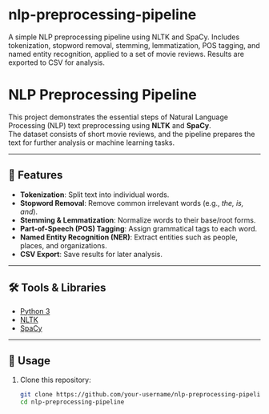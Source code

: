 # nlp-preprocessing-pipeline
A simple NLP preprocessing pipeline using NLTK and SpaCy. Includes tokenization, stopword removal, stemming, lemmatization, POS tagging, and named entity recognition, applied to a set of movie reviews. Results are exported to CSV for analysis.
# NLP Preprocessing Pipeline

This project demonstrates the essential steps of Natural Language Processing (NLP) text preprocessing using **NLTK** and **SpaCy**.  
The dataset consists of short movie reviews, and the pipeline prepares the text for further analysis or machine learning tasks.

---

## 📌 Features
- **Tokenization**: Split text into individual words.
- **Stopword Removal**: Remove common irrelevant words (e.g., *the, is, and*).
- **Stemming & Lemmatization**: Normalize words to their base/root forms.
- **Part-of-Speech (POS) Tagging**: Assign grammatical tags to each word.
- **Named Entity Recognition (NER)**: Extract entities such as people, places, and organizations.
- **CSV Export**: Save results for later analysis.

---

## 🛠️ Tools & Libraries
- [Python 3](https://www.python.org/)
- [NLTK](https://www.nltk.org/)
- [SpaCy](https://spacy.io/)

---

## 🚀 Usage

1. Clone this repository:
   ```bash
   git clone https://github.com/your-username/nlp-preprocessing-pipeline.git
   cd nlp-preprocessing-pipeline

